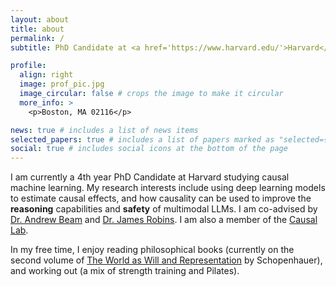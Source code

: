 ```yaml
---
layout: about
title: about
permalink: /
subtitle: PhD Candidate at <a href='https://www.harvard.edu/'>Harvard</a>.

profile:
  align: right
  image: prof_pic.jpg
  image_circular: false # crops the image to make it circular
  more_info: >
    <p>Boston, MA 02116</p>

news: true # includes a list of news items
selected_papers: true # includes a list of papers marked as "selected={true}"
social: true # includes social icons at the bottom of the page
---
```


I am currently a 4th year PhD Candidate at Harvard studying causal machine learning.
My research interests include using deep learning models to estimate causal effects, and
how causality can be used to improve the **reasoning** capabilities and **safety** of
multimodal LLMs.
I am co-advised by [Dr. Andrew Beam](https://hsph.harvard.edu/profile/andrew-beam/) and [Dr. James Robins](https://hsph.harvard.edu/profile/james-m-robins/).
I am also a member of the [Causal Lab](https://causalab.hsph.harvard.edu/).

In my free time, I enjoy reading philosophical books (currently on the second volume of [The World as Will and Representation](https://en.wikipedia.org/wiki/The_World_as_Will_and_Representation) by Schopenhauer),
and working out (a mix of strength training and Pilates).
